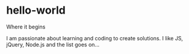 # hello-world
Where it begins

I am passionate about learning and coding to create solutions. I like JS, jQuery, Node.js and the list goes on...
